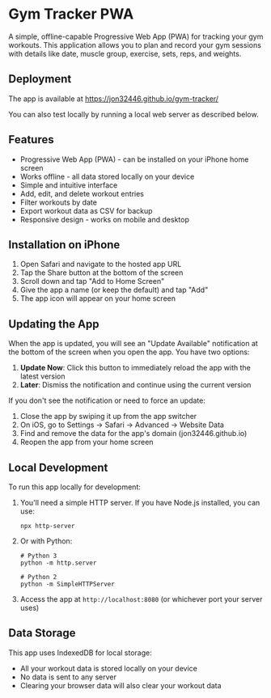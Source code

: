 # Gym Tracker PWA

A simple, offline-capable Progressive Web App (PWA) for tracking your gym workouts. This application allows you to plan and record your gym sessions with details like date, muscle group, exercise, sets, reps, and weights.

## Deployment

The app is available at https://jon32446.github.io/gym-tracker/

You can also test locally by running a local web server as described below.

## Features

- Progressive Web App (PWA) - can be installed on your iPhone home screen
- Works offline - all data stored locally on your device
- Simple and intuitive interface
- Add, edit, and delete workout entries
- Filter workouts by date
- Export workout data as CSV for backup
- Responsive design - works on mobile and desktop

## Installation on iPhone

1. Open Safari and navigate to the hosted app URL
2. Tap the Share button at the bottom of the screen
3. Scroll down and tap "Add to Home Screen"
4. Give the app a name (or keep the default) and tap "Add"
5. The app icon will appear on your home screen

## Updating the App

When the app is updated, you will see an "Update Available" notification at the bottom of the screen when you open the app. You have two options:

1. **Update Now**: Click this button to immediately reload the app with the latest version
2. **Later**: Dismiss the notification and continue using the current version

If you don't see the notification or need to force an update:

1. Close the app by swiping it up from the app switcher
2. On iOS, go to Settings → Safari → Advanced → Website Data
3. Find and remove the data for the app's domain (jon32446.github.io)
4. Reopen the app from your home screen

## Local Development

To run this app locally for development:

1. You'll need a simple HTTP server. If you have Node.js installed, you can use:
   ```
   npx http-server
   ```

2. Or with Python:
   ```
   # Python 3
   python -m http.server
   
   # Python 2
   python -m SimpleHTTPServer
   ```

3. Access the app at `http://localhost:8080` (or whichever port your server uses)

## Data Storage

This app uses IndexedDB for local storage:
- All your workout data is stored locally on your device
- No data is sent to any server
- Clearing your browser data will also clear your workout data
